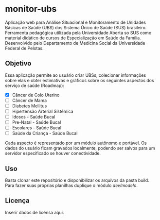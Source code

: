 # monitor-ubs

Aplicação web para Análise Situacional e Monitoramento de Unidades Básicas de Saúde (UBS) dos Sistema Único de Saúde (SUS) brasileiro.
Ferramenta pedagógica utilizada pela Universidade Aberta so SUS como material didático de cursos de Especialização em Saúde da Família.
Desenvolvido pelo Departamento de Medicina Social da Universidade Federal de Pelotas.

## Objetivo


Essa aplicação permite ao usuário criar UBSs, colecionar informações sobre elas e obter estimativas e gráficos sobre os seguintes aspectos dos serviço de saúde (Roadmap):

- [x] Câncer de Colo Uterino
- [ ] Câncer de Mama
- [ ] Diabetes Mellitus
- [ ] Hipertensão Arterial Sistêmica
- [ ] Idosos - Saúde Bucal
- [ ] Pre-Natal - Saúde Bucal
- [ ] Escolares - Saúde Bucal
- [ ] Saúde da Criança - Saúde Bucal

Cada aspecto é representado por um módulo autônomo e portável. Os dados do usuário ficam gravados localmente, podendo ser salvos para um servidor especificado se houver conectividade.

## Uso

Basta clonar este repositório e disponibilizar os arquivos da pasta build. Para fazer suas próprias planilhas duplique o módulo _dev/modelo_.

## Licença

Inserir dados de licensa aqui.


